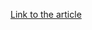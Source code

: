 [Link to the article](https://welivesecurity.com/2019/10/21/winnti-group-skip2-0-microsoft-sql-server-backdoor/)
